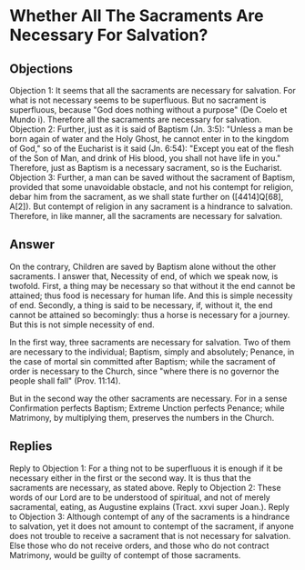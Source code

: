 # Whether All The Sacraments Are Necessary For Salvation?
## Objections
Objection 1: It seems that all the sacraments are necessary for salvation. For what is not necessary seems to be superfluous. But no sacrament is superfluous, because "God does nothing without a purpose" (De Coelo et Mundo i). Therefore all the sacraments are necessary for salvation.
Objection 2: Further, just as it is said of Baptism (Jn. 3:5): "Unless a man be born again of water and the Holy Ghost, he cannot enter in to the kingdom of God," so of the Eucharist is it said (Jn. 6:54): "Except you eat of the flesh of the Son of Man, and drink of His blood, you shall not have life in you." Therefore, just as Baptism is a necessary sacrament, so is the Eucharist.
Objection 3: Further, a man can be saved without the sacrament of Baptism, provided that some unavoidable obstacle, and not his contempt for religion, debar him from the sacrament, as we shall state further on ([4414]Q[68], A[2]). But contempt of religion in any sacrament is a hindrance to salvation. Therefore, in like manner, all the sacraments are necessary for salvation.
## Answer
On the contrary, Children are saved by Baptism alone without the other sacraments.
I answer that, Necessity of end, of which we speak now, is twofold. First, a thing may be necessary so that without it the end cannot be attained; thus food is necessary for human life. And this is simple necessity of end. Secondly, a thing is said to be necessary, if, without it, the end cannot be attained so becomingly: thus a horse is necessary for a journey. But this is not simple necessity of end.

In the first way, three sacraments are necessary for salvation. Two of them are necessary to the individual; Baptism, simply and absolutely; Penance, in the case of mortal sin committed after Baptism; while the sacrament of order is necessary to the Church, since "where there is no governor the people shall fall" (Prov. 11:14).

But in the second way the other sacraments are necessary. For in a sense Confirmation perfects Baptism; Extreme Unction perfects Penance; while Matrimony, by multiplying them, preserves the numbers in the Church.
## Replies
Reply to Objection 1: For a thing not to be superfluous it is enough if it be necessary either in the first or the second way. It is thus that the sacraments are necessary, as stated above.
Reply to Objection 2: These words of our Lord are to be understood of spiritual, and not of merely sacramental, eating, as Augustine explains (Tract. xxvi super Joan.).
Reply to Objection 3: Although contempt of any of the sacraments is a hindrance to salvation, yet it does not amount to contempt of the sacrament, if anyone does not trouble to receive a sacrament that is not necessary for salvation. Else those who do not receive orders, and those who do not contract Matrimony, would be guilty of contempt of those sacraments.